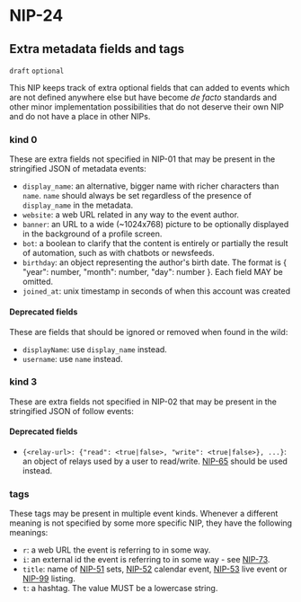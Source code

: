 NIP-24
======

Extra metadata fields and tags
------------------------------

`draft` `optional`

This NIP keeps track of extra optional fields that can added to events which are not defined anywhere else but have become _de facto_ standards and other minor implementation possibilities that do not deserve their own NIP and do not have a place in other NIPs.

### kind 0

These are extra fields not specified in NIP-01 that may be present in the stringified JSON of metadata events:

  - `display_name`: an alternative, bigger name with richer characters than `name`. `name` should always be set regardless of the presence of `display_name` in the metadata.
  - `website`: a web URL related in any way to the event author.
  - `banner`: an URL to a wide (~1024x768) picture to be optionally displayed in the background of a profile screen.
  - `bot`: a boolean to clarify that the content is entirely or partially the result of automation, such as with chatbots or newsfeeds.
  - `birthday`: an object representing the author's birth date. The format is { "year": number, "month": number, "day": number }. Each field MAY be omitted.
  - `joined_at`: unix timestamp in seconds of when this account was created

#### Deprecated fields

These are fields that should be ignored or removed when found in the wild:

  - `displayName`: use `display_name` instead.
  - `username`: use `name` instead.

### kind 3

These are extra fields not specified in NIP-02 that may be present in the stringified JSON of follow events:

#### Deprecated fields

  - `{<relay-url>: {"read": <true|false>, "write": <true|false>}, ...}`: an object of relays used by a user to read/write. [NIP-65](65.md) should be used instead.

### tags

These tags may be present in multiple event kinds. Whenever a different meaning is not specified by some more specific NIP, they have the following meanings:

  - `r`: a web URL the event is referring to in some way.
  - `i`: an external id the event is referring to in some way - see [NIP-73](73.md).
  - `title`: name of [NIP-51](51.md) sets, [NIP-52](52.md) calendar event, [NIP-53](53.md) live event or [NIP-99](99.md) listing.
  - `t`: a hashtag. The value MUST be a lowercase string.
